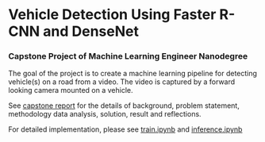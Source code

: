# Vehicle Detection Using Faster R-CNN and DenseNet
### Capstone Project of Machine Learning Engineer Nanodegree



 The goal of the project is to create a machine learning pipeline for detecting vehicle(s) on a road from a video. The video is captured by a forward looking camera mounted on a vehicle.
 
  See [capstone report](https://github.com/htuncer/machine-learning/blob/master/projects/capstone/capstone_report.md) for the details of background, problem statement, methodology data analysis, solution, result and reflections.
  
 For detailed implementation, please see [train.ipynb](https://github.com/htuncer/machine-learning/blob/master/projects/capstone/train.ipynb) and [inference.ipynb](https://github.com/htuncer/machine-learning/blob/master/projects/capstone/inference.ipynb)
 
